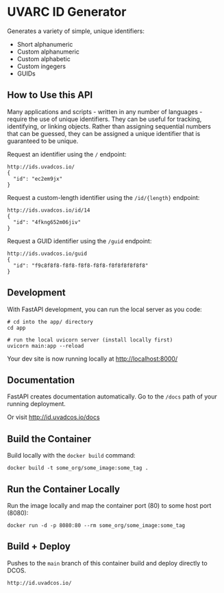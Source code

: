 # UVARC ID Generator

Generates a variety of simple, unique identifiers:

- Short alphanumeric
- Custom alphanumeric
- Custom alphabetic
- Custom ingegers
- GUIDs

## How to Use this API

Many applications and scripts - written in any number of languages - require the use of unique identifiers.
They can be useful for tracking, identifying, or linking objects. Rather than assigning sequential numbers
that can be guessed, they can be assigned a unique identifier that is guaranteed to be unique.

Request an identifier using the `/` endpoint:

    http://ids.uvadcos.io/
    {
      "id": "ec2em9jx"
    }

Request a custom-length identifier using the `/id/{length}` endpoint:

    http://ids.uvadcos.io/id/14
    {   
      "id": "4fkng652m06jiv"
    }

Request a GUID identifier using the `/guid` endpoint:
    
    http://ids.uvadcos.io/guid
    {
      "id": "f9c8f8f8-f8f8-f8f8-f8f8-f8f8f8f8f8f8"
    }

## Development
With FastAPI development, you can run the local server as you code:
```
# cd into the app/ directory
cd app

# run the local uvicorn server (install locally first)
uvicorn main:app --reload
```
Your dev site is now running locally at [http://localhost:8000/](http://localhost:8000/)

## Documentation

FastAPI creates documentation automatically. Go to the `/docs` path of your running deployment.

Or visit http://id.uvadcos.io/docs


## Build the Container

Build locally with the `docker build` command:
```
docker build -t some_org/some_image:some_tag .
```

## Run the Container Locally

Run the image locally and map the container port (80) to some host port (8080):
```
docker run -d -p 8080:80 --rm some_org/some_image:some_tag
```

## Build + Deploy

Pushes to the `main` branch of this container build and deploy directly to DCOS.

    http://id.uvadcos.io/
